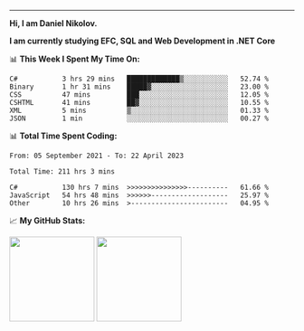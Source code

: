 ---
**Hi, I am Daniel Nikolov.**

**I am currently studying EFC, SQL and Web Development in .NET Core**

📊 **This Week I Spent My Time On:**
<!--START_SECTION:wakaweekly-->

```text
C#           3 hrs 29 mins   █████████████▒░░░░░░░░░░░   52.74 %
Binary       1 hr 31 mins    █████▓░░░░░░░░░░░░░░░░░░░   23.00 %
CSS          47 mins         ███░░░░░░░░░░░░░░░░░░░░░░   12.05 %
CSHTML       41 mins         ██▓░░░░░░░░░░░░░░░░░░░░░░   10.55 %
XML          5 mins          ▒░░░░░░░░░░░░░░░░░░░░░░░░   01.33 %
JSON         1 min           ░░░░░░░░░░░░░░░░░░░░░░░░░   00.27 %
```

<!--END_SECTION:wakaweekly-->

📊 **Total Time Spent Coding:**
<!--START_SECTION:waka-->

```text
From: 05 September 2021 - To: 22 April 2023

Total Time: 211 hrs 3 mins

C#           130 hrs 7 mins  >>>>>>>>>>>>>>>----------   61.66 %
JavaScript   54 hrs 48 mins  >>>>>>-------------------   25.97 %
Other        10 hrs 26 mins  >------------------------   04.95 %
```

<!--END_SECTION:waka-->

📈 **My GitHub Stats:**

<p>
  <img height="150em" src="https://github-readme-stats.vercel.app/api?username=NikolovDaniel&show_icons=true&hide_border=true&&count_private=true&include_all_commits=true" />
  <img height="150em" src="https://github-readme-stats.vercel.app/api/top-langs/?username=NikolovDaniel&exclude_repo=KNN-Image-Classification&show_icons=true&hide_border=true&layout=compact&langs_count=8s"/>
</p>
